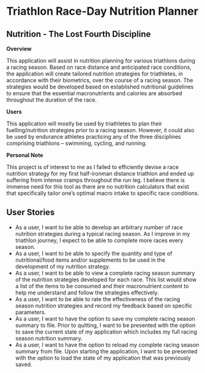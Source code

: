 # Triathlon Race-Day Nutrition Planner

## Nutrition - The Lost Fourth Discipline 

**Overview**

This application will assist in nutrition planning for various triathlons during a racing season. Based on race distance and anticipated race conditions, the application will create tailored nutrition strategies for triathletes, in accordance with their biometrics, over the course of a racing season. The strategies would be developed based on established nutritional guidelines to ensure that the essential macronutrients and calories are absorbed throughout the duration of the race.

**Users**

This application will mostly be used by triathletes to plan their fuelling/nutrition strategies prior to a racing season. However, it could also be used by endurance athletes practicing any of the three disciplines comprising triathlons – swimming, cycling, and running. 

**Personal Note**

This project is of interest to me as I failed to efficiently devise a race nutrition strategy for my first half-ironman distance triathlon and ended up suffering from intense cramps throughout the run leg. I believe there is immense need for this tool as there are no nutrition calculators that exist that specifically tailor one’s optimal macro intake to specific race conditions.

## User Stories

- As a user, I want to be able to develop an arbitrary number of race nutrition strategies during a typical racing season. As I improve in my triathlon journey, I expect to be able to complete more races every season.
- As a user, I want to be able to specify the quantity and type of nutritional/food items and/or supplements to be used in the development of my nutrition strategy.
- As a user, I want to be able to view a complete racing season summary of the nutrition strategies developed for each race. This list would show a list of the items to be consumed and their macronutrient content to help me understand and follow the strategies effectively.
- As a user, I want to be able to rate the effectiveness of the racing season nutrition strategies and record my feedback based on specific parameters.
- As a user, I want to have the option to save my complete racing season summary to file. Prior to quitting, I want to be presented with the option to save the current state of my application which includes my full racing season nutrition summary.
- As a user, I want to have the option to reload my complete racing season summary from file. Upon starting the application, I want to be presented with the option to load the state of my application that was previously saved.